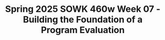 ---
layout: single_embed_slide
title: "Spring 2025 SOWK 460w Week 07 - Building the Foundation of a Program Evaluation"
presentation_id: UBhMvh
slides:
  - slide_name: ../deck-UBhMvh-large-0.jpeg
    slide_thumbnail: ../deck-UBhMvh-thumb-0.jpeg
    slide_alt: "Slide with a brick wall graphic displays text: 'Building the Foundation of a Program Evaluation: Research Questions and Program Definitions.' Additional text: 'Jacob Campbell, Ph.D. LICSW at Heritage University, Spring 2025, SOWK 460w Week 07.'"
  - slide_name: ../deck-UBhMvh-large-1.jpeg
    slide_thumbnail: ../deck-UBhMvh-thumb-1.jpeg
    slide_alt: "Slide titled 'Agenda' lists four points: 'Developing a research question,' 'Presentation planning,' 'Developing a program description,' and 'Midterm feedback.' Context includes Jacob Campbell, Ph.D. LICSW at Heritage University, Spring 2023 SOWK 460w."
  - slide_name: ../deck-UBhMvh-large-2.jpeg
    slide_thumbnail: ../deck-UBhMvh-thumb-2.jpeg
    slide_alt: "The image is a presentation slide listing elements for process evaluations: Context, Recruitment, Reach, Dose Delivered, Dose Received, Fidelity, and Implementation. It includes academic attribution and course details."
  - slide_name: ../deck-UBhMvh-large-3.jpeg
    slide_thumbnail: ../deck-UBhMvh-thumb-3.jpeg
    slide_alt: "Slide displays text: 'RESEARCH QUESTION' and 'What do you want to know?' on a green background. Footer includes 'Jacob Campbell, Ph.D. LICSW at Heritage University' and 'Spring 2025 SOWK 460w.”"
  - slide_name: ../deck-UBhMvh-large-4.jpeg
    slide_thumbnail: ../deck-UBhMvh-thumb-4.jpeg
    slide_alt: "Flowchart outlines 'First Five Steps in a Program Evaluation' with numbered steps: 1. Identify Evaluation Question, 2. Conceptualize Question, 3. Operationalize Question, 4. Pick and Define Method, 5. Select Sample. Text emphasizes overarching questions and goals. Includes source and course details."
  - slide_name: ../deck-UBhMvh-large-5.jpeg
    slide_thumbnail: ../deck-UBhMvh-thumb-5.jpeg
    slide_alt: "Slide titled 'Developing a Research Question.' It lists steps: identify topic, context, goals, question nature, and potential relationships. Includes example prompts for each step. Footer: 'Jacob Campbell, Ph.D LICSW at Heritage University.”"
  - slide_name: ../deck-UBhMvh-large-6.jpeg
    slide_thumbnail: ../deck-UBhMvh-thumb-6.jpeg
    slide_alt: "The image shows three slides from a presentation on addressing increased viewing of pornography among students. Each slide is numbered (1-3) and includes sample research questions related to the topic. A large footprint with the number '2' emphasizes progressive steps in the process. Text at bottom: “Jacob Campbell, Ph.D. LICSW at Heritage University,” mentions course and citation details."
  - slide_name: ../deck-UBhMvh-large-7.jpeg
    slide_thumbnail: ../deck-UBhMvh-thumb-7.jpeg
    slide_alt: "Slide titled 'Developing a Research Question' includes sections for 'Potential Question 1' and 'Potential Question 2' with prompts: Topic, Context, Goal, Nature of Question, Relationships, Question. Step 2 highlighted."
  - slide_name: ../deck-UBhMvh-large-8.jpeg
    slide_thumbnail: ../deck-UBhMvh-thumb-8.jpeg
    slide_alt: "Slide displays the text 'Developing a Research Question: Developing Your Question.' It prompts, 'Draft a question...' in a green box. Labeled 'Step 3,' with author attribution to Jacob Campbell at Heritage University."
  - slide_name: ../deck-UBhMvh-large-9.jpeg
    slide_thumbnail: ../deck-UBhMvh-thumb-9.jpeg
    slide_alt: "Slide titled 'Developing a Research Question' lists steps to refine questions: 1. Identify ambiguous terms. 2. Clarify them. 3. Redraft for clarity. Context includes academic credits and course info."
  - slide_name: ../deck-UBhMvh-large-10.jpeg
    slide_thumbnail: ../deck-UBhMvh-thumb-10.jpeg
    slide_alt: "A projector icon is centered on a slide with text about 'Presentation Planning' for May 5th, 2025. Text includes questions: 'Who do we invite,' 'What do we call it,' 'Do we have food.' Additional details: Jacob Campbell, Ph.D. LICSW at Heritage University, Spring 2025 SOWK 460v."
  - slide_name: ../deck-UBhMvh-large-11.jpeg
    slide_thumbnail: ../deck-UBhMvh-thumb-11.jpeg
    slide_alt: "A presentation slide features instructions for group activities. A cursor points to 'Interactive logic model puzzles.' Options include 'Seniors fall prevention,' 'Youth smoking cessation,' 'Teen parenting,' 'Community crime prevention.' At the bottom, it reads 'Evaluation Resources,' with a URL and course details."
  - slide_name: ../deck-UBhMvh-large-12.jpeg
    slide_thumbnail: ../deck-UBhMvh-thumb-12.jpeg
    slide_alt: "A diagram of interconnected colored boxes is on a presentation slide titled 'Using Logic Models to Identify Key Information Needs.' The bottom text mentions Jacob Campbell at Heritage University, Spring 2025 SOWK 460w."
  - slide_name: ../deck-UBhMvh-large-13.jpeg
    slide_thumbnail: ../deck-UBhMvh-thumb-13.jpeg
    slide_alt: "**Object:** Slide text**Action:** Explains process and outcomes**Context:** Presentation on using logic models to identify key information needs.Text includes: 'Using Logic Models to Identify Key Information Needs,' 'Process: A process is the implementation of a key program component,' and 'Outcomes: Outcomes are results that occur that are directly linked to program processes.”"
  - slide_name: ../deck-UBhMvh-large-14.jpeg
    slide_thumbnail: ../deck-UBhMvh-thumb-14.jpeg
    slide_alt: "Chart titled 'Residential Treatment Program' with five columns: 'Resources/Inputs' lists funding, staff, clients, facilities; 'Activities' includes group and family therapy, residential care; 'Outputs' shows therapy sessions; 'Outcomes' targets youth participation; 'Impact' notes family productivity."
  - slide_name: ../deck-UBhMvh-large-15.jpeg
    slide_thumbnail: ../deck-UBhMvh-thumb-15.jpeg
    slide_alt: "The slide displays a table with 'Residential Treatment Program' at the top. It lists 'Weekly group therapy sessions' and 'Weekly family therapy sessions' under 'Program Component' with '# of sessions' as indicators. Additional text includes 'Jacob Campbell, Ph.D. LICSW at Heritage University' and 'Spring 2023 SOWK 460w.'"
  - slide_name: ../deck-UBhMvh-large-16.jpeg
    slide_thumbnail: ../deck-UBhMvh-thumb-16.jpeg
    slide_alt: "The image shows a slide titled 'Residential Treatment Program.' A table lists 'Program Component' and 'Indicator' with rows detailing therapy sessions and youth participation metrics. Footer credits Jacob Campbell from Heritage University, Spring 2023 SOWK 460w."
  - slide_name: ../deck-UBhMvh-large-17.jpeg
    slide_thumbnail: ../deck-UBhMvh-thumb-17.jpeg
    slide_alt: "Slide displays text discussing logic models for identifying key information needs. It poses the question, 'What information do you need to evaluate the processes and outcomes of the program effectively?' Presented by Jacob Campbell, Ph.D. at Heritage University, Spring 2023 SOWK 460w."
  - slide_name: ../deck-UBhMvh-large-18.jpeg
    slide_thumbnail: ../deck-UBhMvh-thumb-18.jpeg
    slide_alt: "A presentation slide titled 'Writing About Your Description of the Program' includes several guiding questions: Need, Context, Population Addressed, Stage of Development, Resources, Activities, Outputs, Outcomes, and Impact. Jacob Campbell, Ph.D., Heritage University, Spring 2023 SWOK 460w."
  - slide_name: ../deck-UBhMvh-large-19.jpeg
    slide_thumbnail: ../deck-UBhMvh-thumb-19.jpeg
    slide_alt: "A QR code and clipboard illustration sit side-by-side on a green background. Text encourages completing midterm feedback: 'Complete Your Midterm Feedback. Please Share Your Thoughts.' Instructor and course details are included below."
---